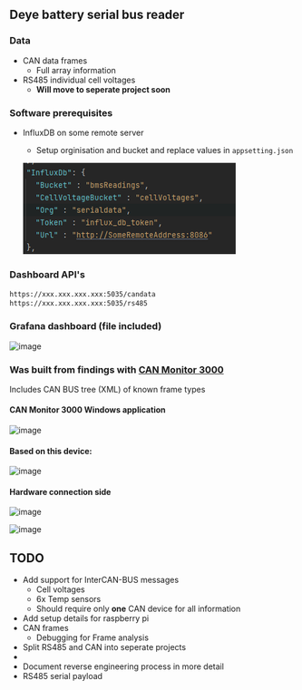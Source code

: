 ## Deye battery serial bus reader

### Data
  - CAN data frames
    - Full array information
  - RS485 individual cell voltages 
    - **Will move to seperate project soon**

### Software prerequisites 
  - InfluxDB on some remote server
    - Setup orginisation and bucket and replace values in `appsetting.json`
    
    ![influx.png](./images/influx.png)
  

### Dashboard API's
    https://xxx.xxx.xxx.xxx:5035/candata
    https://xxx.xxx.xxx.xxx:5035/rs485

### Grafana dashboard (file included) 
![image](https://github.com/Psynosaur/Deye_Battery_Serial_BUS/assets/26934113/9ae661c9-07a9-4ad3-8502-b58bbeacd145)


### Was built from findings with [CAN Monitor 3000](https://github.com/tixiv/CAN-Monitor-qt)

Includes CAN BUS tree (XML) of known frame types

#### CAN Monitor 3000 Windows application

![image](https://github.com/Psynosaur/Deye_Battery_CAN_BUS/assets/26934113/fcef5139-bc05-49d1-b6c4-5e910b7498f6)

#### Based on this device:

![image](https://github.com/Psynosaur/Deye_Battery_CAN_BUS/assets/26934113/04c1c34b-6d6d-4141-acb8-f41646d75c32)

#### Hardware connection side 
![image](https://github.com/Psynosaur/Deye_Battery_CAN_BUS/assets/26934113/905d121c-b3f2-4eac-9578-d9c0cf407022)


![image](https://github.com/Psynosaur/Deye_Battery_CAN_BUS/assets/26934113/86d262d1-b2b0-4e49-8af9-236f0f778b98)

## TODO
 - Add support for InterCAN-BUS messages
   - Cell voltages 
   - 6x Temp sensors
   - Should require only **one** CAN device for all information
 - Add setup details for raspberry pi
 - CAN frames
   - Debugging for Frame analysis
 - Split RS485 and CAN into seperate projects
 - 
 - Document reverse engineering process in more detail
  - RS485 serial payload




	

